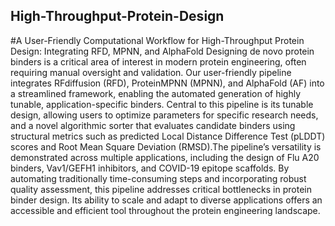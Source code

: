 ## High-Throughput-Protein-Design
#A User-Friendly Computational Workflow for High-Throughput Protein Design: Integrating RFD, MPNN, and AlphaFold
Designing de novo protein binders is a critical area of interest in modern protein engineering, often requiring manual oversight and validation. Our user-friendly pipeline integrates RFdiffusion (RFD), ProteinMPNN (MPNN), and AlphaFold (AF) into a streamlined framework, enabling the automated generation of highly tunable, application-specific binders. Central to this pipeline is its tunable design, allowing users to optimize parameters for specific research needs, and a novel algorithmic sorter that evaluates candidate binders using structural metrics such as predicted Local Distance Difference Test (pLDDT) scores and Root Mean Square Deviation (RMSD).The pipeline’s versatility is demonstrated across multiple applications, including the design of Flu A20 binders, Vav1/GEFH1 inhibitors, and COVID-19 epitope scaffolds. By automating traditionally time-consuming steps and incorporating robust quality assessment, this pipeline addresses critical bottlenecks in protein binder design. Its ability to scale and adapt to diverse applications offers an accessible and efficient tool throughout the protein engineering landscape.
